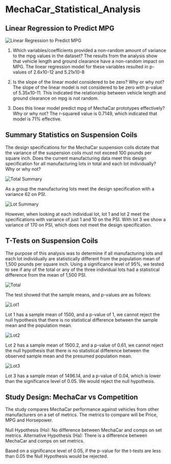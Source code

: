 # MechaCar_Statistical_Analysis

## Linear Regression to Predict MPG
![Linear Regression to Predict MPG](https://user-images.githubusercontent.com/62673123/136492231-31e2a7a8-9ee9-474c-a49a-807e0bf86e98.PNG)

1. Which variables/coefficients provided a non-random amount of variance to the mpg values in the dataset?
The results from the analysis show that vehicle length and ground clearance have a non-random impact on MPG. The linear regression model for these variables resulted in p-values of 2.6x10-12 and 5.21x10-8

2. Is the slope of the linear model considered to be zero? Why or why not?
The slope of the linear model is not considered to be zero with p-value of 5.35x10-11.  This indicated the relationship between vehicle length and ground clearance on mpg is not random. 

3. Does this linear model predict mpg of MechaCar prototypes effectively? Why or why not?
The r-squared value is 0.7149, which indicated that model is 71% effective. 

## Summary Statistics on Suspension Coils
The design specifications for the MechaCar suspension coils dictate that the variance of the suspension coils must not exceed 100 pounds per square inch. Does the current manufacturing data meet this design specification for all manufacturing lots in total and each lot individually? Why or why not?

![Total Summary](https://user-images.githubusercontent.com/62673123/136492254-aa171b7f-92a4-4d05-8a7a-54a8e7ecc276.PNG)

As a group the manufacturing lots meet the design specification with a variance 62 on PSI. 

![Lot Summary](https://user-images.githubusercontent.com/62673123/136492276-b2578e11-1788-4a90-bf1b-7e4887c76a58.PNG)

However, when looking at each individual lot, lot 1 and lot 2 meet the specifications with variance of just 1 and 10 on the PSI. With lot 3 we show a variance of 170 on PSI, which does not meet the design specification.

## T-Tests on Suspension Coils
The purpose of this analysis was to determine if all manufacturing lots and each lot individually are statistically different from the population mean of 1,500 pounds per square inch. Using a significance level of 95%, we tested to see if any of the total or any of the three individual lots had a statistical difference from the mean of 1,500 PSI. 

![Total](https://user-images.githubusercontent.com/62673123/136492289-282da720-a34a-4129-959f-c695d0c55235.PNG)

The test showed that the sample means, and p-values are as follows:

![Lot1](https://user-images.githubusercontent.com/62673123/136492298-3455c102-3a0c-45c8-9464-98b15f9b8508.PNG)

Lot 1 has a sample mean of 1500, and a p-value of 1, we cannot reject the null hypothesis that there is no statistical difference between the sample mean and the population mean.

![Lot2](https://user-images.githubusercontent.com/62673123/136492307-dabffe1d-ece6-48b4-8558-e21760d0582a.PNG)

Lot 2 has a sample mean of 1500.2, and a p-value of 0.61, we cannot reject the null hypothesis that there is no statistical difference between the observed sample mean and the presumed population mean.

![Lot3](https://user-images.githubusercontent.com/62673123/136492316-46056029-a0fe-4718-bfad-6b69932c8fde.PNG)

Lot 3 has a sample mean of 1496.14, and a p-value of 0.04, which is lower than the significance level of 0.05. We would reject the null hypothesis. 

## Study Design: MechaCar vs Competition
The study compares MechaCar performance against vehicles from other manufacturers on a set of metrics. The metrics to compare will be Price, MPG and Horsepower. 

Null Hypothesis (Ho): No difference between MechaCar and comps on set metrics. 
Alternative Hypothesis (Ha): There is a difference between MechaCar and comps on set metrics. 

Based on a significance level of 0.05, if the p-value for the t-tests are less than 0.05 the Null Hypothesis would be rejected.

